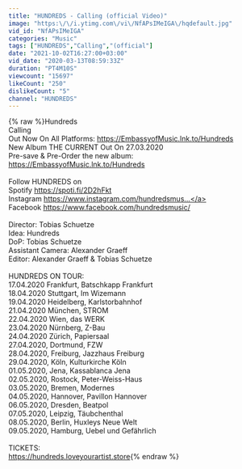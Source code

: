```yaml
---
title: "HUNDREDS - Calling (official Video)"
image: "https:\/\/i.ytimg.com\/vi\/NfAPsIMeIGA\/hqdefault.jpg"
vid_id: "NfAPsIMeIGA"
categories: "Music"
tags: ["HUNDREDS","Calling","(official"]
date: "2021-10-02T16:27:00+03:00"
vid_date: "2020-03-13T08:59:33Z"
duration: "PT4M10S"
viewcount: "15697"
likeCount: "250"
dislikeCount: "5"
channel: "HUNDREDS"
---
```

{% raw %}Hundreds<br />Calling<br />Out Now On All Platforms: <a rel="nofollow" target="blank" href="https://EmbassyofMusic.lnk.to/Hundreds">https://EmbassyofMusic.lnk.to/Hundreds</a><br />New Album THE CURRENT Out On 27.03.2020<br />Pre-save &amp; Pre-Order the new album: <a rel="nofollow" target="blank" href="https://EmbassyofMusic.lnk.to/Hundreds">https://EmbassyofMusic.lnk.to/Hundreds</a><br /><br />Follow HUNDREDS on<br />Spotify <a rel="nofollow" target="blank" href="https://spoti.fi/2D2hFkt">https://spoti.fi/2D2hFkt</a> <br />Instagram <a rel="nofollow" target="blank" href="https://www.instagram.com/hundredsmus...">https://www.instagram.com/hundredsmus...</a><br />Facebook <a rel="nofollow" target="blank" href="https://www.facebook.com/hundredsmusic/">https://www.facebook.com/hundredsmusic/</a> <br /><br />Director: Tobias Schuetze<br />Idea: Hundreds<br />DoP: Tobias Schuetze<br />Assistant Camera: Alexander Graeff<br />Editor: Alexander Graeff &amp; Tobias Schuetze<br /><br />HUNDREDS ON TOUR:<br />17.04.2020 Frankfurt, Batschkapp Frankfurt<br />18.04.2020 Stuttgart, Im Wizemann<br />19.04.2020 Heidelberg, Karlstorbahnhof<br />21.04.2020 München, STROM<br />22.04.2020 Wien, das WERK<br />23.04.2020 Nürnberg, Z-Bau<br />24.04.2020 Zürich, Papiersaal<br />27.04.2020, Dortmund, FZW<br />28.04.2020, Freiburg, Jazzhaus Freiburg<br />29.04.2020, Köln, Kulturkirche Köln<br />01.05.2020, Jena, Kassablanca Jena<br />02.05.2020, Rostock, Peter-Weiss-Haus<br />03.05.2020, Bremen, Modernes<br />04.05.2020, Hannover, Pavillon Hannover<br />06.05.2020, Dresden, Beatpol<br />07.05.2020, Leipzig, Täubchenthal<br />08.05.2020, Berlin, Huxleys Neue Welt<br />09.05.2020, Hamburg, Uebel und Gefährlich<br /><br />TICKETS:<br /><a rel="nofollow" target="blank" href="https://hundreds.loveyourartist.store">https://hundreds.loveyourartist.store</a>{% endraw %}
